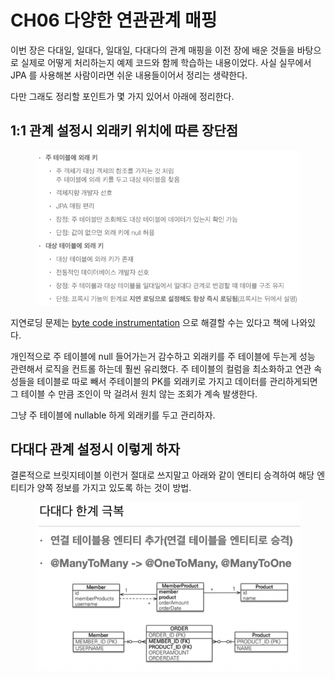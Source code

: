 # CH06 다양한 연관관계 매핑

이번 장은 다대일, 일대다, 일대일, 다대다의 관계 매핑을 이전 장에 배운 것들을 바탕으로 실제로 어떻게 처리하는지 예제 코드와 함께 학습하는 내용이었다. 사실 실무에서 JPA 를 사용해본 사람이라면 쉬운 내용들이어서 정리는 생략한다.

다만 그래도 정리할 포인트가 몇 가지 있어서 아래에 정리한다.

## 1:1 관계 설정시 외래키 위치에 따른 장단점 <a href="#11" id="11"></a>

<figure><img src="../../.gitbook/assets/image (9).png" alt=""><figcaption></figcaption></figure>

지연로딩 문제는 [byte code instrumentation](https://bohemian-code.tistory.com/19) 으로 해결할 수는 있다고 책에 나와있다.

개인적으로 주 테이블에 null 들어가는거 감수하고 외래키를 주 테이블에 두는게 성능 관련해서 로직을 컨트롤 하는데 훨씬 유리했다. 주 테이블의 컬럼을 최소화하고 연관 속성들을 테이블로 따로 빼서 주테이블의 PK를 외래키로 가지고 데이터를 관리하게되면 그 테이블 수 만큼 조인이 막 걸려서 원치 않는 조회가 계속 발생한다.

그냥 주 테이블에 nullable 하게 외래키를 두고 관리하자.



## 다대다 관계 설정시 이렇게 하자

결론적으로 브릿지테이블 이런거 절대로 쓰지말고 아래와 같이 엔티티 승격하여 해당 엔티티가 양쪽 정보를 가지고 있도록 하는 것이 방법.

<figure><img src="../../.gitbook/assets/image (14).png" alt=""><figcaption></figcaption></figure>
